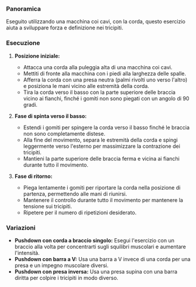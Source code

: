 ### Panoramica
Eseguito utilizzando una macchina coi cavi, con la corda, questo esercizio aiuta a sviluppare forza e definizione nei tricipiti.

### Esecuzione
1. **Posizione iniziale:**
   - Attacca una corda alla puleggia alta di una macchina coi cavi.
   - Mettiti di fronte alla macchina con i piedi alla larghezza delle spalle.
   - Afferra la corda con una presa neutra (palmi rivolti uno verso l'altro) e posiziona le mani vicino alle estremità della corda.
   - Tira la corda verso il basso con la parte superiore delle braccia vicino ai fianchi, finché i gomiti non sono piegati con un angolo di 90 gradi.

2. **Fase di spinta verso il basso:**
   - Estendi i gomiti per spingere la corda verso il basso finché le braccia non sono completamente distese.
   - Alla fine del movimento, separa le estremità della corda e spingi leggermente verso l'esterno per massimizzare la contrazione dei tricipiti.
   - Mantieni la parte superiore delle braccia ferma e vicina ai fianchi durante tutto il movimento.

3. **Fase di ritorno:**
   - Piega lentamente i gomiti per riportare la corda nella posizione di partenza, permettendo alle mani di riunirsi.
   - Mantenere il controllo durante tutto il movimento per mantenere la tensione sui tricipiti.
   - Ripetere per il numero di ripetizioni desiderato.

### Variazioni
- **Pushdown con corda a braccio singolo:** Esegui l'esercizio con un braccio alla volta per concentrarti sugli squilibri muscolari e aumentare l'intensità.
- **Pushdown con barra a V:** Usa una barra a V invece di una corda per una presa e un impegno muscolare diversi.
- **Pushdown con presa inversa:** Usa una presa supina con una barra diritta per colpire i tricipiti in modo diverso.